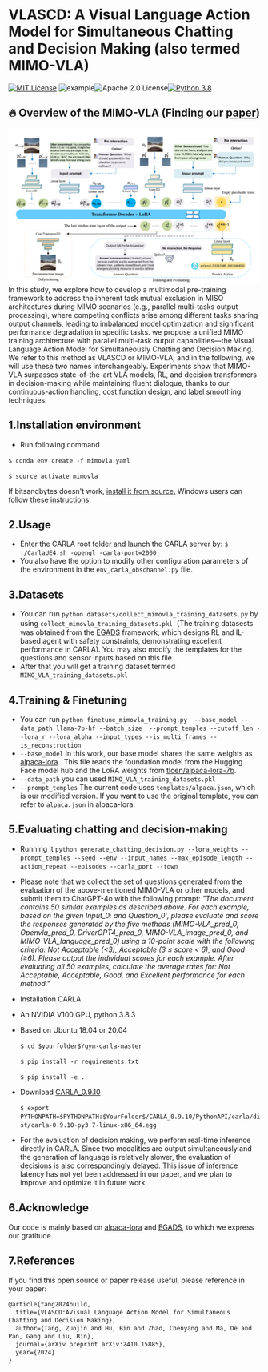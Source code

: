 VLASCD: A Visual Language Action Model for Simultaneous Chatting and Decision Making (also termed MIMO-VLA)
======
[![MIT License](https://img.shields.io/badge/license-MIT-blue.svg)](LICENSE.md) ![example](https://img.shields.io/badge/Logitech-G29-yellow.svg)![Apache 2.0 License](https://img.shields.io/badge/License-Apache%202.0-blue.svg)[![Python 3.8](https://img.shields.io/badge/python-3.8-blue.svg)](https://www.python.org/downloads/release/python-380/)
## :fire: Overview of the MIMO-VLA (Finding our [paper](https://arxiv.org/abs/2401.11792)) 
![images](mimo_vla_framework.png)
In this study, we explore how to develop a multimodal pre-training framework to address the inherent task mutual exclusion in MISO architectures during MIMO scenarios (e.g., parallel multi-tasks output processing), where competing conflicts arise among different tasks sharing output channels, leading to imbalanced model optimization and significant performance degradation in specific tasks. we propose a unified MIMO training architecture with parallel multi-task output capabilities—the Visual Language Action Model for Simultaneously Chatting and Decision Making. We refer to this method as VLASCD or MIMO-VLA, and in the following, we will use these two names interchangeably. Experiments show that MIMO-VLA surpasses state-of-the-art VLA models, RL, and decision transformers in decision-making while maintaining fluent dialogue, thanks to our continuous-action handling, cost function design, and label smoothing techniques.

## 1.Installation  environment

* Run following command

`$ conda env create -f mimovla.yaml` 

`$ source activate mimovla`

If bitsandbytes doesn't work, [install it from source.](https://github.com/TimDettmers/bitsandbytes/blob/main/compile_from_source.md) Windows users can follow [these instructions](https://github.com/tloen/alpaca-lora/issues/17).

## 2.Usage
* Enter the CARLA root folder and launch the CARLA server by:
    `$ ./CarlaUE4.sh -opengl -carla-port=2000`
* You also have the option to modify other configuration parameters of the environment in the `env_carla_obschannel.py` file.

## 3.Datasets
* You can run `python datasets/collect_mimovla_training_datasets.py` by using `collect_mimovla_training_datasets.pkl`（The training datasests was obtained from the [EGADS](https://github.com/Mark-zjtang/EGADS) framework, which designs RL and IL-based agent with safety constraints, demonstrating excellent performance in CARLA). You may also modify the templates for the questions and sensor inputs based on this file.
* After that you will get a training dataset termed `MIMO_VLA_training_datasets.pkl`
  
## 4.Training & Finetuning 

* You can run `python finetune_mimovla_training.py  --base_model --data_path llama-7b-hf --batch_size  --prompt_temples --cutoff_len --lora_r --lora_alpha --input_types --is_multi_frames --is_reconstruction `
* `--base_model` In this work, our base model shares the same weights as [alpaca-lora](https://github.com/tloen/alpaca-lora?tab=readme-ov-file) . This file reads the foundation model from the Hugging Face model hub and the LoRA weights from [tloen/alpaca-lora-7b](https://huggingface.co/tloen/alpaca-lora-7b).
* `--data_path` you can used `MIMO_VLA_training_datasets.pkl`
* `--prompt_temples` The current code uses `templates/alpaca.json`, which is our modified version. If you want to use the original template, you can refer to `alpaca.json` in alpaca-lora.

## 5.Evaluating chatting and decision-making 

* Running it `python generate_chatting_decision.py --lora_weights --prompt_temples --seed --env --input_names --max_episode_length --action_repeat --episodes --carla_port --town`
* Please note that we collect the set of questions generated from the evaluation of the above-mentioned MIMO-VLA or other models, and submit them to ChatGPT-4o with the following prompt:
*"The document contains 50 similar examples as described above. For each example, based on the given Input_0: and Question_0:, please evaluate and score the responses generated by the five methods (MIMO-VLA_pred_0, Openvla_pred_0, DriverGPT4_pred_0, MIMO-VLA_image_pred_0, and MIMO-VLA_language_pred_0) using a 10-point scale with the following criteria: Not Acceptable (<3), Acceptable (3 ≤ score < 6), and Good (≥6). Please output the individual scores for each example. After evaluating all 50 examples, calculate the average rates for: Not Acceptable, Acceptable, Good, and Excellent performance for each method."*

* Installation CARLA
* An NVIDIA V100 GPU, python 3.8.3
* Based on Ubuntu 18.04 or 20.04

    `$ cd $yourfolder$/gym-carla-master`

    `$ pip install -r requirements.txt`

    `$ pip install -e .`

* Download  [CARLA_0.9.10](https://github.com/carla-simulator/carla/releases)

    `$ export PYTHONPATH=$PYTHONPATH:$YourFolder$/CARLA_0.9.10/PythonAPI/carla/dist/carla-0.9.10-py3.7-linux-x86_64.egg`
* For the evaluation of decision making, we perform real-time inference directly in CARLA. Since two modalities are output simultaneously and the generation of language is relatively slower, the evaluation of decisions is also correspondingly delayed. This issue of inference latency has not yet been addressed in our paper, and we plan to improve and optimize it in future work.

## 6.Acknowledge
Our code is mainly based on [alpaca-lora](https://github.com/tloen/alpaca-lora?tab=readme-ov-file) and [EGADS](https://github.com/Mark-zjtang/EGADS), to which we express our gratitude.

## 7.References
If you find this open source or paper release useful, please reference in your paper:
```
@article{tang2024build,
  title={VLASCD:AVisual Language Action Model for Simultaneous Chatting and Decision Making},
  author={Tang, Zuojin and Hu, Bin and Zhao, Chenyang and Ma, De and Pan, Gang and Liu, Bin},
  journal={arXiv preprint arXiv:2410.15885},
  year={2024}
}
```
